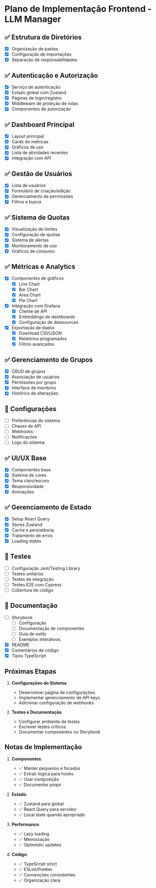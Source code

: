 # Plano de Implementação Frontend - LLM Manager

## ✅ Estrutura de Diretórios
- [x] Organização de pastas
- [x] Configuração de importações
- [x] Separação de responsabilidades

## ✅ Autenticação e Autorização
- [x] Serviço de autenticação
- [x] Estado global com Zustand
- [x] Páginas de login/registro
- [x] Middleware de proteção de rotas
- [x] Componentes de autorização

## ✅ Dashboard Principal
- [x] Layout principal
- [x] Cards de métricas
- [x] Gráficos de uso
- [x] Lista de atividades recentes
- [x] Integração com API

## ✅ Gestão de Usuários
- [x] Lista de usuários
- [x] Formulário de criação/edição
- [x] Gerenciamento de permissões
- [x] Filtros e busca

## ✅ Sistema de Quotas
- [x] Visualização de limites
- [x] Configuração de quotas
- [x] Sistema de alertas
- [x] Monitoramento de uso
- [x] Gráficos de consumo

## ✅ Métricas e Analytics
- [x] Componentes de gráficos
  - [x] Line Chart
  - [x] Bar Chart
  - [x] Area Chart
  - [x] Pie Chart
- [x] Integração com Grafana
  - [x] Cliente de API
  - [x] Embeddings de dashboards
  - [x] Configuração de datasources
- [x] Exportação de dados
  - [x] Download CSV/JSON
  - [x] Relatórios programados
  - [x] Filtros avançados

## ✅ Gerenciamento de Grupos
- [x] CRUD de grupos
- [x] Associação de usuários
- [x] Permissões por grupo
- [x] Interface de membros
- [x] Histórico de alterações

## 🚧 Configurações
- [ ] Preferências do sistema
- [ ] Chaves de API
- [ ] Webhooks
- [ ] Notificações
- [ ] Logs do sistema

## ✅ UI/UX Base
- [x] Componentes base
- [x] Sistema de cores
- [x] Tema claro/escuro
- [x] Responsividade
- [x] Animações

## ✅ Gerenciamento de Estado
- [x] Setup React Query
- [x] Stores Zustand
- [x] Cache e persistência
- [x] Tratamento de erros
- [x] Loading states

## 🚧 Testes
- [ ] Configuração Jest/Testing Library
- [ ] Testes unitários
- [ ] Testes de integração
- [ ] Testes E2E com Cypress
- [ ] Cobertura de código

## 🚧 Documentação
- [ ] Storybook
  - [ ] Configuração
  - [ ] Documentação de componentes
  - [ ] Guia de estilo
  - [ ] Exemplos interativos
- [x] README
- [x] Comentários de código
- [x] Tipos TypeScript

## Próximas Etapas

1. **Configurações do Sistema**
   - Desenvolver página de configurações
   - Implementar gerenciamento de API keys
   - Adicionar configuração de webhooks

2. **Testes e Documentação**
   - Configurar ambiente de testes
   - Escrever testes críticos
   - Documentar componentes no Storybook

## Notas de Implementação

1. **Componentes**:
   - ✅ Manter pequenos e focados
   - ✅ Extrair lógica para hooks
   - ✅ Usar composição
   - ✅ Documentar props

2. **Estado**:
   - ✅ Zustand para global
   - ✅ React Query para servidor
   - ✅ Local state quando apropriado

3. **Performance**:
   - ✅ Lazy loading
   - ✅ Memoização
   - ✅ Optimistic updates

4. **Código**:
   - ✅ TypeScript strict
   - ✅ ESLint/Prettier
   - ✅ Convenções consistentes
   - ✅ Organização clara